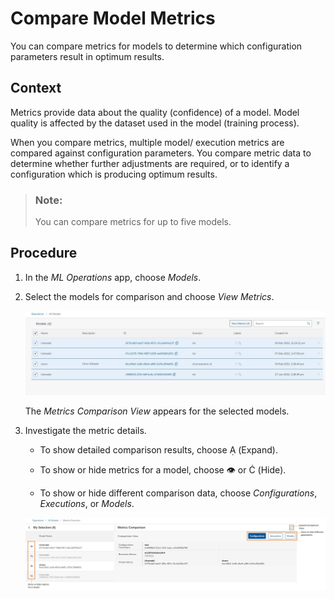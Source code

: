 <!-- loio4b4415eabfb0431aba77d005e6e586dd -->

<link rel="stylesheet" type="text/css" href="css/sap-icons.css"/>

# Compare Model Metrics

You can compare metrics for models to determine which configuration parameters result in optimum results.



## Context

Metrics provide data about the quality \(confidence\) of a model. Model quality is affected by the dataset used in the model \(training process\).

When you compare metrics, multiple model/ execution metrics are compared against configuration parameters. You compare metric data to determine whether further adjustments are required, or to identify a configuration which is producing optimum results.

> ### Note:  
> You can compare metrics for up to five models.



## Procedure

1.  In the *ML Operations* app, choose *Models*.

2.  Select the models for comparison and choose *View Metrics*.

    ![Metrics selected in the All Metrics page.](images/Image_AIL_MLOps_Models_CM_1_abe3cce.jpg)

    The *Metrics Comparison View* appears for the selected models.

3.  Investigate the metric details.

    -   To show detailed comparison results, choose <span class="SAP-icons"></span> \(Expand\).

    -   To show or hide metrics for a model, choose :eye: or <span class="SAP-icons"></span> \(Hide\).

    -   To show or hide different comparison data, choose *Configurations*, *Executions*, or *Models*.


    ![Comparison of metrics for selected models, with key actions highlighted.](images/Image_AIL_MLOps_Models_CM_3_fcd151b.jpg)


